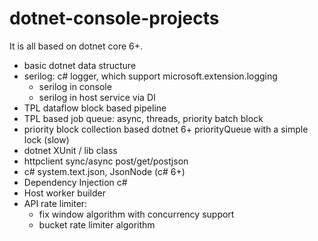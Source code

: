 # dotnet-console-projects

It is all based on dotnet core 6+.

- basic dotnet data structure
- serilog: c# logger, which support microsoft.extension.logging
  - serilog in console
  - serilog in host service via DI
- TPL dataflow block based pipeline
- TPL based job queue: async, threads, priority batch block
- priority block collection based dotnet 6+ priorityQueue with a simple lock (slow)
- dotnet XUnit / lib class
- httpclient sync/async post/get/postjson
- c# system.text.json, JsonNode (c# 6+)
- Dependency Injection c#
- Host worker builder
- API rate limiter: 
  - fix window algorithm with concurrency support
  - bucket rate limiter algorithm
